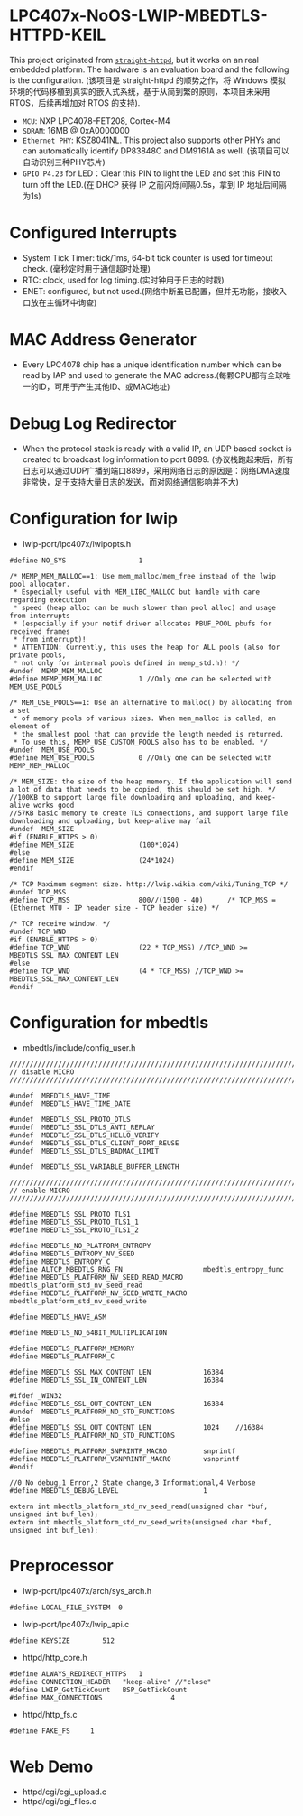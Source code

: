# LPC407x-NoOS-LWIP-MBEDTLS-HTTPD-KEIL

This project originated from [`straight-httpd`](https://github.com/straight-coding/straight-httpd), but it works on an real embedded platform. The hardware is an evaluation board and the following is the configuration. (该项目是 straight-httpd 的顺势之作，将 Windows 模拟环境的代码移植到真实的嵌入式系统，基于从简到繁的原则，本项目未采用RTOS，后续再增加对 RTOS 的支持).
* `MCU`: NXP LPC4078-FET208, Cortex-M4
* `SDRAM`: 16MB @ 0xA0000000
* `Ethernet PHY`: KSZ8041NL. This project also supports other PHYs and can automatically identify DP83848C and DM9161A as well. (该项目可以自动识别三种PHY芯片)
* `GPIO P4.23` for LED：Clear this PIN to light the LED and set this PIN to turn off the LED.(在 DHCP 获得 IP 之前闪烁间隔0.5s，拿到 IP 地址后间隔为1s)

# Configured Interrupts
* System Tick Timer: tick/1ms, 64-bit tick counter is used for timeout check. (毫秒定时用于通信超时处理)
* RTC: clock, used for log timing.(实时钟用于日志的时戳)
* ENET: configured, but not used.(网络中断虽已配置，但并无功能，接收入口放在主循环中询查)

# MAC Address Generator
* Every LPC4078 chip has a unique identification number which can be read by IAP and used to generate the MAC address.(每颗CPU都有全球唯一的ID，可用于产生其他ID、或MAC地址)

# Debug Log Redirector
* When the protocol stack is ready with a valid IP, an UDP based socket is created to broadcast log information to port 8899. (协议栈跑起来后，所有日志可以通过UDP广播到端口8899，采用网络日志的原因是：网络DMA速度非常快，足于支持大量日志的发送，而对网络通信影响并不大)

# Configuration for lwip
* lwip-port/lpc407x/lwipopts.h
```
#define NO_SYS                  1

/* MEMP_MEM_MALLOC==1: Use mem_malloc/mem_free instead of the lwip pool allocator.
 * Especially useful with MEM_LIBC_MALLOC but handle with care regarding execution
 * speed (heap alloc can be much slower than pool alloc) and usage from interrupts
 * (especially if your netif driver allocates PBUF_POOL pbufs for received frames
 * from interrupt)!
 * ATTENTION: Currently, this uses the heap for ALL pools (also for private pools,
 * not only for internal pools defined in memp_std.h)! */
#undef  MEMP_MEM_MALLOC
#define MEMP_MEM_MALLOC 		1 //Only one can be selected with MEM_USE_POOLS

/* MEM_USE_POOLS==1: Use an alternative to malloc() by allocating from a set
 * of memory pools of various sizes. When mem_malloc is called, an element of
 * the smallest pool that can provide the length needed is returned.
 * To use this, MEMP_USE_CUSTOM_POOLS also has to be enabled. */
#undef  MEM_USE_POOLS
#define MEM_USE_POOLS           0 //Only one can be selected with MEMP_MEM_MALLOC

/* MEM_SIZE: the size of the heap memory. If the application will send
a lot of data that needs to be copied, this should be set high. */
//100KB to support large file downloading and uploading, and keep-alive works good
//57KB basic memory to create TLS connections, and support large file downloading and uploading, but keep-alive may fail
#undef  MEM_SIZE
#if (ENABLE_HTTPS > 0)
#define MEM_SIZE                (100*1024) 
#else
#define MEM_SIZE                (24*1024) 
#endif

/* TCP Maximum segment size. http://lwip.wikia.com/wiki/Tuning_TCP */
#undef TCP_MSS
#define TCP_MSS                 800//(1500 - 40)	  /* TCP_MSS = (Ethernet MTU - IP header size - TCP header size) */

/* TCP receive window. */
#undef TCP_WND
#if (ENABLE_HTTPS > 0)
#define TCP_WND                 (22 * TCP_MSS) //TCP_WND >= MBEDTLS_SSL_MAX_CONTENT_LEN
#else
#define TCP_WND                 (4 * TCP_MSS) //TCP_WND >= MBEDTLS_SSL_MAX_CONTENT_LEN
#endif

```

# Configuration for mbedtls
* mbedtls/include/config_user.h
```
///////////////////////////////////////////////////////////////////////////////////////
// disable MICRO
///////////////////////////////////////////////////////////////////////////////////////

#undef  MBEDTLS_HAVE_TIME
#undef  MBEDTLS_HAVE_TIME_DATE

#undef  MBEDTLS_SSL_PROTO_DTLS
#undef  MBEDTLS_SSL_DTLS_ANTI_REPLAY
#undef  MBEDTLS_SSL_DTLS_HELLO_VERIFY
#undef  MBEDTLS_SSL_DTLS_CLIENT_PORT_REUSE
#undef  MBEDTLS_SSL_DTLS_BADMAC_LIMIT

#undef  MBEDTLS_SSL_VARIABLE_BUFFER_LENGTH

///////////////////////////////////////////////////////////////////////////////////////
// enable MICRO
///////////////////////////////////////////////////////////////////////////////////////

#define MBEDTLS_SSL_PROTO_TLS1
#define MBEDTLS_SSL_PROTO_TLS1_1
#define MBEDTLS_SSL_PROTO_TLS1_2

#define MBEDTLS_NO_PLATFORM_ENTROPY
#define MBEDTLS_ENTROPY_NV_SEED
#define MBEDTLS_ENTROPY_C
#define ALTCP_MBEDTLS_RNG_FN					mbedtls_entropy_func 
#define MBEDTLS_PLATFORM_NV_SEED_READ_MACRO		mbedtls_platform_std_nv_seed_read
#define MBEDTLS_PLATFORM_NV_SEED_WRITE_MACRO	mbedtls_platform_std_nv_seed_write

#define MBEDTLS_HAVE_ASM

#define MBEDTLS_NO_64BIT_MULTIPLICATION

#define MBEDTLS_PLATFORM_MEMORY
#define MBEDTLS_PLATFORM_C

#define MBEDTLS_SSL_MAX_CONTENT_LEN             16384
#define MBEDTLS_SSL_IN_CONTENT_LEN              16384

#ifdef _WIN32
#define MBEDTLS_SSL_OUT_CONTENT_LEN             16384
#undef  MBEDTLS_PLATFORM_NO_STD_FUNCTIONS
#else
#define MBEDTLS_SSL_OUT_CONTENT_LEN             1024    //16384
#define MBEDTLS_PLATFORM_NO_STD_FUNCTIONS

#define MBEDTLS_PLATFORM_SNPRINTF_MACRO			snprintf
#define MBEDTLS_PLATFORM_VSNPRINTF_MACRO		vsnprintf
#endif

//0 No debug,1 Error,2 State change,3 Informational,4 Verbose
#define MBEDTLS_DEBUG_LEVEL 					1

extern int mbedtls_platform_std_nv_seed_read(unsigned char *buf, unsigned int buf_len);
extern int mbedtls_platform_std_nv_seed_write(unsigned char *buf, unsigned int buf_len);

```
# Preprocessor
* lwip-port/lpc407x/arch/sys_arch.h
 ```
 #define LOCAL_FILE_SYSTEM	0
 ```
* lwip-port/lpc407x/lwip_api.c
 ```
 #define KEYSIZE		512
 ```
* httpd/http_core.h
```
#define ALWAYS_REDIRECT_HTTPS	1
#define CONNECTION_HEADER	"keep-alive" //"close"
#define LWIP_GetTickCount 	BSP_GetTickCount
#define MAX_CONNECTIONS 				4
```

* httpd/http_fs.c
```
#define FAKE_FS		1
```

# Web Demo

* httpd/cgi/cgi_upload.c
* httpd/cgi/cgi_files.c
